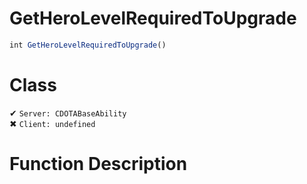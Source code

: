 # GetHeroLevelRequiredToUpgrade
```js	
int GetHeroLevelRequiredToUpgrade()
```
# Class
✔ `Server: CDOTABaseAbility`  
✖ `Client: undefined`  

# Function Description


